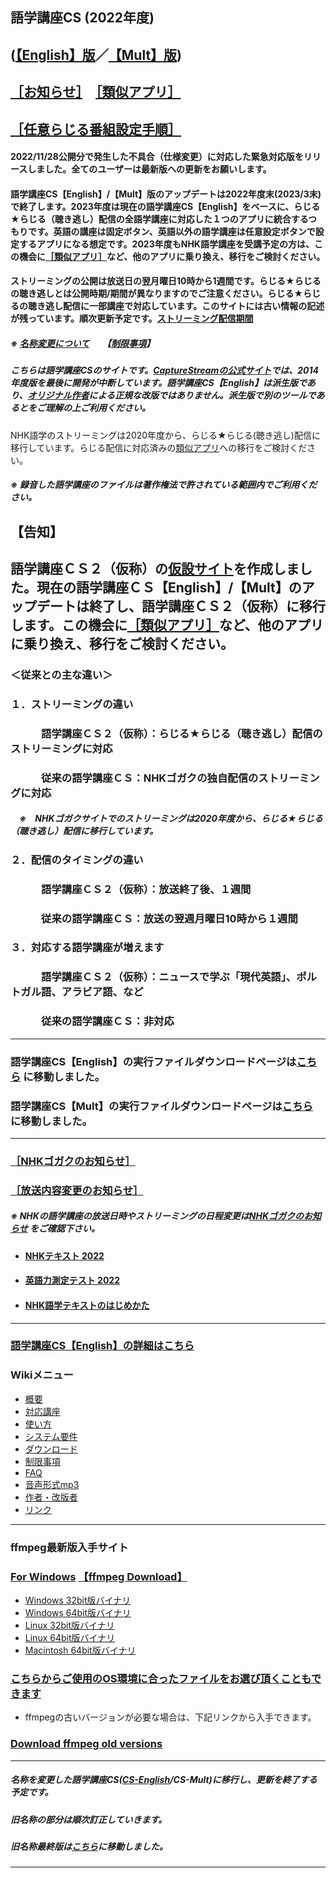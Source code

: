 ## 語学講座CS (2022年度)      
## ([【English】版](https://csreviser.github.io/CS-English/new/)／[【Mult】版](https://csreviser.github.io/CS-Mult/))

## [［お知らせ］](https://github.com/CSReviser/CS-English/wiki/お知らせ)　[［類似アプリ］](https://github.com/CSReviser/CS-English/wiki/%E9%A1%9E%E4%BC%BC%E3%82%A2%E3%83%97%E3%83%AA)         
## [［任意らじる番組設定手順］](https://github.com/CSReviser/CS-English/wiki/任意らじる番組設定手順)                   
#### 2022/11/28公開分で発生した不具合（仕様変更）に対応した緊急対応版をリリースしました。全てのユーザーは最新版への更新をお願いします。            
#### 語学講座CS【English】/【Mult】版のアップデートは2022年度末(2023/3末)で終了します。2023年度は現在の語学講座CS【English】をベースに、らじる★らじる（聴き逃し）配信の全語学講座に対応した１つのアプリに統合するつもりです。英語の講座は固定ボタン、英語以外の語学講座は任意設定ボタンで設定するアプリになる想定です。2023年度もNHK語学講座を受講予定の方は、この機会に[［類似アプリ］](https://github.com/CSReviser/CS-English/wiki/%E9%A1%9E%E4%BC%BC%E3%82%A2%E3%83%97%E3%83%AA)など、他のアプリに乗り換え、移行をご検討ください。              
              
#### ストリーミングの公開は放送日の翌月曜日10時から1週間です。らじる★らじるの聴き逃しとは公開時期/期間が異なりますのでご注意ください。らじる★らじるの聴き逃し配信に一部講座で対応しています。このサイトには古い情報の記述が残っています。順次更新予定です。[ストリーミング配信期間](https://github.com/CSReviser/CS-English/wiki/%E3%82%B9%E3%83%88%E3%83%AA%E3%83%BC%E3%83%9F%E3%83%B3%E3%82%B0%E9%85%8D%E4%BF%A1%E6%9C%9F%E9%96%93)                        　　           　　       
                            

##### ※ [名称変更について](https://github.com/CSReviser/CaptureStream/wiki/名称変更について) 　  【[制限事項](https://github.com/CSReviser/CS-English/wiki/%E5%88%B6%E9%99%90%E4%BA%8B%E9%A0%85)】           
##### こちらは語学講座CSのサイトです。[CaptureStreamの公式サイト](https://ja.osdn.net/projects/capturestream/)では、2014年度版を最後に開発が中断しています。語学講座CS【English】は派生版であり、[オリジナル作者](https://github.com/CSReviser/CaptureStream/wiki/%E4%BD%9C%E8%80%85%E3%83%BB%E6%94%B9%E7%89%88%E8%80%85)による正規な改版ではありません。派生版で別のツールであるとをご理解の上ご利用ください。　　　　　　　　

NHK語学のストリーミングは2020年度から、らじる★らじる(聴き逃し)配信に移行しています。らじる配信に対応済みの[類似アプリ](https://github.com/CSReviser/CS-English/wiki/類似アプリ)への移行をご検討ください。       
##### ※ 録音した語学講座のファイルは著作権法で許されている範囲内でご利用ください。            
## 【告知】
## 語学講座ＣＳ２（仮称）の[仮設サイト](https://csreviser.github.io/CS-English/CS2/)を作成しました。現在の語学講座ＣＳ【English】/【Mult】のアップデートは終了し、語学講座ＣＳ２（仮称）に移行します。この機会に[［類似アプリ］](https://github.com/CSReviser/CS-English/wiki/%E9%A1%9E%E4%BC%BC%E3%82%A2%E3%83%97%E3%83%AA)など、他のアプリに乗り換え、移行をご検討ください。        
### ＜従来との主な違い＞
### １．ストリーミングの違い
### 　　　語学講座ＣＳ２（仮称）：らじる★らじる（聴き逃し）配信のストリーミングに対応
### 　　　従来の語学講座ＣＳ：NHKゴガクの独自配信のストリーミングに対応
##### 　※　NHKゴガクサイトでのストリーミングは2020年度から、らじる★らじる（聴き逃し）配信に移行しています。
### ２．配信のタイミングの違い
### 　　　語学講座ＣＳ２（仮称）：放送終了後、１週間
### 　　　従来の語学講座ＣＳ：放送の翌週月曜日10時から１週間
### ３．対応する語学講座が増えます
### 　　　語学講座ＣＳ２（仮称）：ニュースで学ぶ「現代英語」、ポルトガル語、アラビア語、など
### 　　　従来の語学講座ＣＳ：非対応
***
### 語学講座CS【English】の実行ファイルダウンロードページは[こちら](https://csreviser.github.io/CS-English/new/) に移動しました。                
### 語学講座CS【Mult】の実行ファイルダウンロードページは[こちら](https://csreviser.github.io/CS-Mult/) に移動しました。                
*** 

### [［NHKゴガクのお知らせ］](https://www2.nhk.or.jp/gogaku/topics.cgi)   　
### [［放送内容変更のお知らせ］](https://www2.nhk.or.jp/gogaku/topics2.cgi)   
                              
##### ※ NHKの語学講座の放送日時やストリーミングの日程変更は[NHKゴガクのお知らせ](https://www2.nhk.or.jp/gogaku/topics.cgi) をご確認下さい。                     
- #### [NHKテキスト 2022](https://www.nhk-book.co.jp/text/index.html)
- #### [英語力測定テスト 2022](https://eigoryoku.nhk-book.co.jp/?_ga=2.177137829.1000592643.1613186020-1646930887.1611275979)
- #### [NHK語学テキストのはじめかた](https://www.nhk-book.co.jp/pr/text/hajimekata.html)

                             
***
### [語学講座CS【English】の詳細はこちら](https://github.com/CSReviser/CS-English/wiki/CS-English)                 　　　　
### Wikiメニュー     
- [概要](https://github.com/CSReviser/CS-English/wiki/%E6%A6%82%E8%A6%81)   
- [対応講座](https://github.com/CSReviser/CS-English/wiki/%E5%AF%BE%E5%BF%9C%E8%AC%9B%E5%BA%A7)    
- [使い方](https://github.com/CSReviser/CS-English/wiki/%E4%BD%BF%E3%81%84%E6%96%B9)   
- [システム要件](https://github.com/CSReviser/CS-English/wiki/%E3%82%B7%E3%82%B9%E3%83%86%E3%83%A0%E8%A6%81%E4%BB%B6)    
- [ダウンロード](https://github.com/CSReviser/CS-English/wiki/%E3%83%80%E3%82%A6%E3%83%B3%E3%83%AD%E3%83%BC%E3%83%89)   
- [制限事項](https://github.com/CSReviser/CS-English/wiki/%E5%88%B6%E9%99%90%E4%BA%8B%E9%A0%85)   
- [FAQ](https://github.com/CSReviser/CS-English/wiki/FAQ)   
- [音声形式mp3](https://github.com/CSReviser/CaptureStream/wiki/%E9%9F%B3%E5%A3%B0%E5%BD%A2%E5%BC%8Fmp3)           
- [作者・改版者](https://github.com/CSReviser/CaptureStream/wiki/作者・改版者)   
- [リンク](https://github.com/CSReviser/CS-English/wiki/リンク)   


            

---
### ffmpeg最新版入手サイト
### [For Windows](https://www.gyan.dev/ffmpeg/builds/)               [【ffmpeg Download】](https://www.ffmpeg.org/download.html)        　                
   * [Windows 32bit版バイナリ](https://github.com/sudo-nautilus/FFmpeg-Builds-Win32/wiki/Latest)         
   * [Windows 64bit版バイナリ](https://github.com/BtbN/FFmpeg-Builds/wiki/Latest)   
   * [Linux 32bit版バイナリ](https://johnvansickle.com/ffmpeg/builds/ffmpeg-git-i686-static.tar.xz)           
   * [Linux 64bit版バイナリ](https://johnvansickle.com/ffmpeg/builds/ffmpeg-git-amd64-static.tar.xz)              
   * [Macintosh 64bit版バイナリ](https://evermeet.cx/ffmpeg/)
### [こちらからご使用のOS環境に合ったファイルをお選び頂くこともできます](https://ffbinaries.com/downloads)
   * ffmpegの古いバージョンが必要な場合は、下記リンクから入手できます。  
### [Download ffmpeg old versions](https://www.videohelp.com/software/ffmpeg/old-versions)          



---
##### 名称を変更した語学講座CS([CS-English](https://github.com/CSReviser/CS-English/wiki/CS-English)/CS-Mult)に移行し、更新を終了する予定です。               
##### 旧名称の部分は順次訂正していきます。   
##### 旧名称最終版は[こちら](https://csreviser.github.io/CS-English/old/)に移動しました。                                           
***
